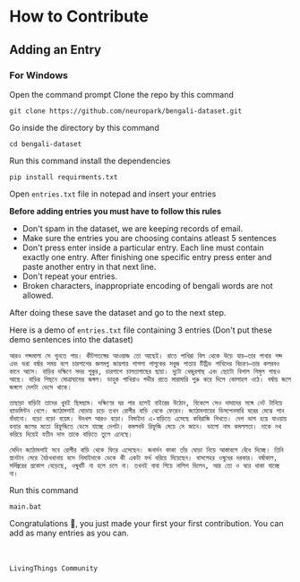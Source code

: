# How to Contribute 

## Adding an Entry

### For Windows 
Open the command prompt
Clone the repo by this command 
```
git clone https://github.com/neuropark/bengali-dataset.git
```
Go inside the directory by this command 
```
cd bengali-dataset
```
Run this command install the dependencies 
```
pip install requirments.txt
```
Open `entries.txt` file in notepad and insert your entries

**Before adding entries you must have to follow this rules**
- Don't spam in the dataset, we are keeping records of email.
- Make sure the entries you are choosing contains atleast 5 sentences
- Don't press enter inside a particular entry. Each line must contain exactly one entry. After finishing one specific entry press enter and paste another entry in that next line.
- Don't repeat your entries. 
- Broken characters, inappropriate encoding of bengali words are not allowed.

After doing these save the dataset and go to the next step.

Here is a demo of `entries.txt` file containing 3 entries (Don't put these demo sentences into the dataset)
```
আরও শব্দমালা সে শুনতে পায়। কীটপতঙ্গের আওয়াজ তো আছেই। রাতে পাখিরা বিল থেকে উড়ে যায়—তার পাখার শব্দ এবং ভরা বর্ষার সময় বলে চারপাশের জলমগ্ন জায়গায় শাপলা শালুকের সবুজ পাতায় টিট্রিভ পাখিদের বিচরণ—তার কলরবও কানে আসে। বাড়ির দক্ষিণে সদর পুকুর, চারপাশে চালতাগাছের ছায়া। দুটো খেজুরগাছ এবং ছোটো বিশাল শিমূল গাছও আছে। বাড়ির পিছনে মোত্রাঘাসের জঙ্গল। ডাহুক পাখিরাও গভীর রাতে মারামারি শুরু করে দিলে কোলাহল ওঠে। বর্ষায় জলে জঙ্গলে দেশটা ভেসে থাকে।

তাছাড়া বাড়িটা তাদের খুবই ছিমছাম। দক্ষিণের ঘর পার হলেই বাইরের উঠোন, বিকেলে সেও দাদাদের সঙ্গে নেট টানিয়ে ব্যাডমিন্টন খেলে। জ্যাঠামশাই ঘোড়ায় চড়ে তখন রোগীর বাড়ি থেকে ফেরেন। জ্যাঠামশায়ের ডিসপেনসারি ঘরের মেঝে শান বাঁধানো। বড়ো বড়ো বয়েম। উদখল আরও বড়ো। নিমাইদা এ-বাড়িতে এসেছে কবিরাজি শিখতে। দেশ ভাগ হয়ে যাওয়ায় বন্যার জলের মতো রিফুজিতে ভেসে যাচ্ছে দেশটা। কমলবউ রিফুজি মেয়ে সে জানে। ভালো নাম কমললতা। নাকে নথ করিয়ে দিয়েই যতীন দাস তাকে বাড়িতে তুলে এনেছে।

সেদিন জ্যাঠামশাই সবে রোগীর বাড়ি থেকে ফিরে এসেছেন। জনার্দন কাকা তাঁর ঘোড়া নিয়ে আস্তাবলে বেঁধে দিচ্ছে। তিনি স্নানটান সেরে বৈঠখখানায় বসে নিমাইদাকে ডেকে কী একটা ফর্দ ধরিয়ে দিয়েছেন। বাসলেহর ওষুধের দরকার। বর্ষাকাল, সর্দিজ্বরের প্রকোপ বেড়েছে, ওষুধটি না হলে চলে না। তখনই বাবা গিয়ে নালিশ দিলেন, আর তো ও ঘরে থাকা যাচ্ছে না।
```
Run this command
```
main.bat
```
Congratulations :tada:, you just made your first your first contribution. You can add as many entries as you can.

<br><br>
`LivingThings Community`
